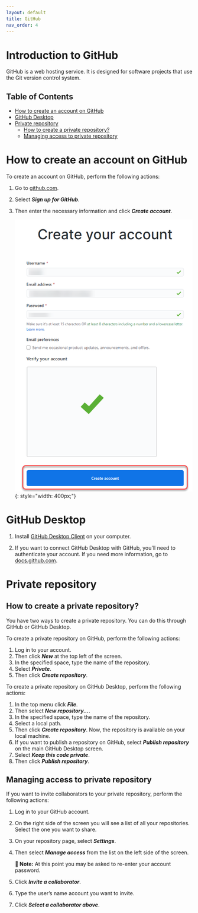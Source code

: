 ```yaml
---
layout: default
title: GitHub
nav_order: 4
---
```


# Introduction to GitHub <!-- omit in toc -->


GitHub is a web hosting service. It is designed for software projects that use the Git version control system. 


## Table of Contents

- [How to create an account on GitHub](#how-to-create-an-account-on-github)
- [GitHub Desktop](#github-desktop)
- [Private repository](#private-repository)
  - [How to create a private repository?](#how-to-create-a-private-repository)
  - [Managing access to private repository](#managing-access-to-private-repository)

# How to create an account on GitHub

To create an account on GitHub, perform the following actions:

1. Go to [github.com](https://github.com).
2. Select ***Sign up for GitHub***.    
   
   
   
3. Then enter the necessary information and click ***Create account***.     

   ![Create account](../../assets/images/CreateAccount.png){: style="width: 400px;"}

# GitHub Desktop 

1. Install [GitHub Desktop Client](https://desktop.github.com/) on your computer.  
   
2. If you want to connect GitHub Desktop with GitHub, you'll need to authenticate your account. If you need more information, go to [docs.github.com](https://docs.github.com/en/desktop/installing-and-configuring-github-desktop/authenticating-to-github).

# Private repository

## How to create a private repository?

You have two ways to create a private repository. You can do this through GitHub or GitHub Desktop.  

To create a private repository on GitHub, perform the following actions:

1. Log in to your account.
2. Then click ***New*** at the top left of the screen.
3. In the specified space, type the name of the repository.
4. Select ***Private***.
5. Then click ***Create repository***.  
   
To create a private repository on GitHub Desktop, perform the following actions:  

1. In the top menu click ***File***.
2. Then select ***New repository...***.
3. In the specified space, type the name of the repository.
4. Select a local path.
5. Then click ***Create repository***. Now, the repository is available on your local machine. 
6. If you want to publish a repository on GitHub, select ***Publish repository*** on the main GitHub Desktop screen.
7. Select ***Keep this code private***.
8. Then click ***Publish repository***.

## Managing access to private repository

If you want to invite collaborators to your private repository, perform the following actions:  

1. Log in to your GitHub account. 
2. On the right side of the screen you will see a list of all your repositories. Select the one you want to share.
3. On your repository page, select ***Settings***.
4. Then select ***Manage access*** from the list on the left side of the screen.  
   
   **📝 Note:** At this point you may be asked to re-enter your account password.

5. Click ***Invite a collaborator***.
6. Type the user’s name account you want to invite.
7. Click ***Select a collaborator above***.











